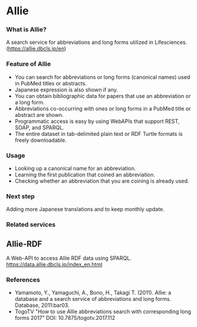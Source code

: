 # Allie
### What is Allie?
A search service for abbreviations and long forms utilized in Lifesciences.  
(https://allie.dbcls.jp/en)

### Feature of Allie

* You can search for abbreviations or long forms (canonical names) used in PubMed titles or abstracts.
* Japanese expression is also shown if any.
* You can obtain bibliographic data for papers that use an abbreviation or a long form.
* Abbreviations co-occurring with ones or long forms in a PubMed title or abstract are shown.
* Programmatic access is easy by using WebAPIs that support REST, SOAP, and SPARQL.
* The entire dataset in tab-delimited plain text or RDF Turtle formats is freely downloadable.

### Usage

* Looking up a canonical name for an abbreviation.
* Learning the first publication that coined an abbreviation.
* Checking whether an abbreviation that you are coining is already used.

### Next step

Adding more Japanese translations and to keep monthly update.

### Related services
## Allie-RDF
A Web-API to access Allie RDF data using SPARQL.  
https://data.allie.dbcls.jp/index_en.html

### References

* Yamamoto, Y., Yamaguchi, A., Bono, H., Takagi T. (2011). Allie: a database and a search service of abbreviations and long forms. Database, 2011:bar03.
* TogoTV "How to use Allie abbreviations search with corresponding long forms 2017" DOI: 10.7875/togotv.2017.112
